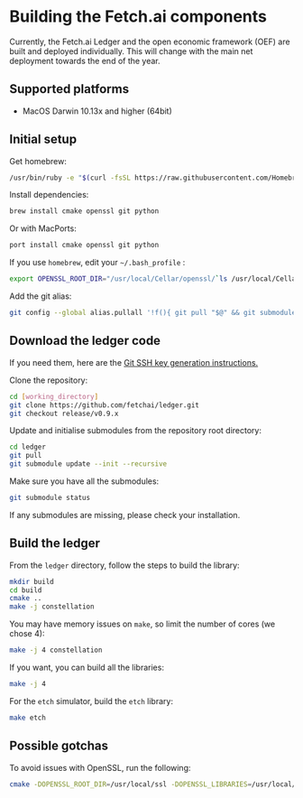 # Building the Fetch.ai components

Currently, the Fetch.ai Ledger and the open economic framework (OEF) are built and deployed individually. This will change with the main net deployment towards the end of the year.


## Supported platforms

- MacOS Darwin 10.13x and higher (64bit)


## Initial setup

Get homebrew:

``` bash
/usr/bin/ruby -e "$(curl -fsSL https://raw.githubusercontent.com/Homebrew/install/master/install)"
```

Install dependencies:

``` bash
brew install cmake openssl git python
```


Or with MacPorts:

``` bash
port install cmake openssl git python
```

If you use `homebrew`, edit your `~/.bash_profile` :

``` bash
export OPENSSL_ROOT_DIR="/usr/local/Cellar/openssl/`ls /usr/local/Cellar/openssl/ | sort | tail -1`"
```


Add the git alias:

``` bash
git config --global alias.pullall '!f(){ git pull "$@" && git submodule sync --recursive && git submodule update --init --recursive; }; f'
```


## Download the ledger code

If you need them, here are the <a href="https://help.github.com/en/articles/generating-a-new-ssh-key-and-adding-it-to-the-ssh-agent" target=_blank>Git SSH key generation instructions.</a>

Clone the repository:

``` bash
cd [working_directory]
git clone https://github.com/fetchai/ledger.git
git checkout release/v0.9.x
```

Update and initialise submodules from the repository root directory:

``` bash
cd ledger
git pull
git submodule update --init --recursive
```

Make sure you have all the submodules:

``` bash
git submodule status
```

If any submodules are missing, please check your installation.


## Build the ledger

From the `ledger` directory, follow the steps to build the library:

``` bash
mkdir build
cd build
cmake ..
make -j constellation
```

You may have memory issues on `make`, so limit the number of cores (we chose 4):

``` bash
make -j 4 constellation
```

If you want, you can build all the libraries:
``` bash
make -j 4
```

For the `etch` simulator, build the `etch` library:
``` bash
make etch
```

## Possible gotchas

To avoid issues with OpenSSL, run the following:

``` bash
cmake -DOPENSSL_ROOT_DIR=/usr/local/ssl -DOPENSSL_LIBRARIES=/usr/local/ssl/lib
```



<br/>
